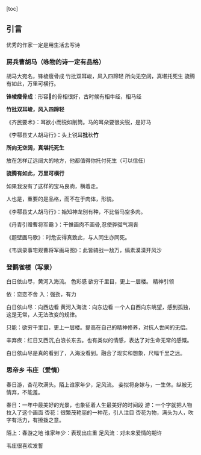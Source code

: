 [toc]

## 引言

优秀的作家一定是用生活去写诗





### **房兵曹胡马**（咏物的诗一定有品格）

胡马大宛名，锋棱瘦骨成
竹批双耳峻，风入四蹄轻
所向无空阔，真堪托死生
骁腾有如此，万里可横行。                                                                                                                                

**锋棱瘦骨成**：形容🐎的骨相很好，古时候有相牛经，相马经

**竹批双耳峻，风入四蹄轻**

《齐民要术》：耳欲小而锐如削筒。马的耳朵要很尖锐，是好马

《李鄠县丈人胡马行》：头上锐耳**批**秋**竹**

**所向无空阔，真堪托死生**

放在怎样辽远阔大的地方，他都值得你托付死生（可以信任）

**骁腾有如此，万里可横行**

如果我没有了这样的宝马良驹，横着走。



人也是，重要的是品格，而不在于肉体，形貌。

《李鄠县丈人胡马行》：始知神龙别有种，不比俗马空多肉。

《丹青引赠曹将军霸 》：干惟画肉不画骨,忍使骅骝气凋丧                                                                

《题壁画马歌》：时危安得真致此，与人同生亦同死。                                                                                                                                

《韦讽录事宅观曹将军画马图》：此皆骑战一敌万，缟素漠漠开风沙





### 登鹳雀楼（写景）

白日依山尽，黄河入海流。  色彩感
欲穷千里目，更上一层楼。   精神引领

依：恋恋不舍
入：强劲，有力

白日依山尽：向西边看
黄河入海流：向东边看
一个人自西向东眺望，感到孤独，这是无常，人无法改变的规律。

只能：欲穷千里目，更上一层楼。提高在自己的精神修养，对抗人世间的无偿。

辛弃疾：红日又西沉,白浪长东去。也有类似的情感，表达了对生命无常的感慨。

白日依山尽是真的看到了，入海没看到。融合了现实和想象，尺幅千里之远。

### 思帝乡 韦庄（爱情）
春日游，杏花吹满头。陌上谁家年少，足风流。
妾拟将身嫁与，一生休。纵被无情弃，不能羞。

春日：一年中最美好的光景，也象征着人生最美好的时间段
游：一个字就把人物拉入了这个画面
杏花：很繁茂艳丽的一种花，引人注目
杏花为物，满头为人，吹字有活力，有撩拨之意。

陌上：春游之地
谁家年少：表现出庄重
足风流：对未来爱情的期许

韦庄很喜欢发誓